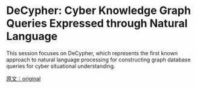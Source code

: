 
# DeCypher: Cyber Knowledge Graph Queries Expressed through Natural Language

This session focuses on DeCypher, which represents the first known approach to natural language processing for constructing graph database queries for cyber situational understanding.

[原文｜original](https://insights.sei.cmu.edu/library/decypher-cyber-knowledge-graph-queries-expressed-through-natural-language/)
        